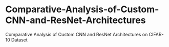 # Comparative-Analysis-of-Custom-CNN-and-ResNet-Architectures
Comparative Analysis of Custom CNN and ResNet Architectures on CIFAR-10 Dataset
